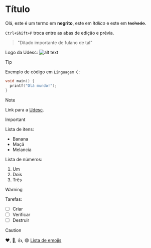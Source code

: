 # Título
Olá, este é um termo em **negrito**, este em *itálico* e este em ~~tachado~~.

`Ctrl+Shift+P` troca entre as abas de edição e prévia.

> "Ditado importante de fulano de tal"

Logo da Udesc: 
![alt text](https://www1.udesc.br/imagens/id_submenu/899/cor_horizontal_rgb.jpg "Logo Udesc")

> [!TIP]
Exemplo de código em `Linguagem C`:
```c
void main() {
  printf("Olá mundo!");
}
```
> [!NOTE]
Link para a [Udesc](https://udesc.br/).

> [!IMPORTANT]
Lista de itens:
- Banana
- Maçã
- Melancia

Lista de números:
1. Um
2. Dois
3. Três

> [!WARNING]
Tarefas:
- [ ] Criar
- [ ] Verificar
- [ ] Destruir

> [!CAUTION]
:heart:, :shit:, :+1:, :smile:
[Lista de emojis](https://github.com/ikatyang/emoji-cheat-sheet/blob/master/README.md)
